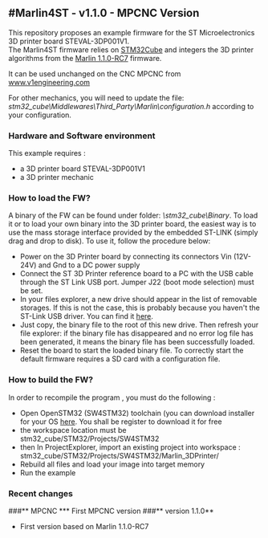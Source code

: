 
#Marlin4ST - v1.1.0 - MPCNC Version
------------------

This repository proposes an example firmware for the ST Microelectronics 3D printer board STEVAL-3DP001V1.    
The Marlin4ST firmware relies on [STM32Cube](http://www.st.com/web/catalog/tools/FM147/CL1794/SC961/SS1743/LN1897?s_searchtype=reco) and integers the 3D printer algorithms from the [Marlin 1.1.0-RC7](https://github.com/MarlinFirmware/Marlin) firmware.  

It can be used unchanged on the CNC MPCNC from www.v1engineering.com

For other mechanics, you will need to update the file:  _stm32_cube\Middlewares\Third_Party\Marlin\configuration.h_  according to your configuration.

###  Hardware and Software environment
  This example requires :
  - a 3D printer board STEVAL-3DP001V1
  - a 3D printer mechanic

###  How to load the FW?
A binary of the FW can be found under folder: _\stm32_cube\Binary_.
To load it or to load your own binary into the 3D printer board, the easiest way is to use the mass storage interface provided by the embedded ST-LINK (simply drag and drop to disk). To use it, follow the procedure below:
  - Power on the 3D Printer board by connecting its connectors Vin (12V-24V) and Gnd to a DC power supply   
  - Connect the ST 3D Printer reference board to a PC with the USB cable through the ST Link USB  port. Jumper J22 (boot mode selection) must be set.
  - In your files explorer, a new drive should appear in the list of removable storages. If this is not the case, this is probably because you haven't the ST-Link USB driver. You can find it  [here](http://www.st.com/web/catalog/tools/FM147/SC1887/PF260219).
  - Just copy, the binary file to the root of this new drive. Then refresh your file explorer:  if the binary file has disappeared and no error log file has been generated, it means the binary file has been successfully loaded.
  - Reset the board to start the loaded binary file. To correctly start the default firmware requires   a SD card with a configuration file.

###  How to build the FW?
In order to recompile the program , you must do the following :
 - Open OpenSTM32 (SW4STM32) toolchain (you can download installer for your OS [here](http://www.openstm32.org/HomePage).  You shall be register to download it for free
 - the workspace location must be stm32_cube/STM32/Projects/SW4STM32
 - then In ProjectExplorer, import an existing project into workspace : stm32_cube/STM32/Projects/SW4STM32/Marlin_3DPrinter/
 - Rebuild all files and load your image into target memory
 - Run the example

###  Recent changes
###** MPCNC ***
First MPCNC version
###** version 1.1.0**
- First version based on Marlin 1.1.0-RC7

